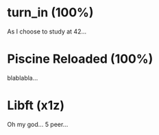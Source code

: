 
# turn_in (100%)
As I choose to study at 42...
# Piscine Reloaded (100%)
blablabla...
# Libft (x1z)
Oh my god... 5 peer...
